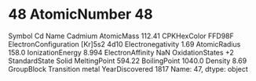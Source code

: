 # 48 AtomicNumber                           48
Symbol                                 Cd
Name                              Cadmium
AtomicMass                         112.41
CPKHexColor                        FFD98F
ElectronConfiguration        [Kr]5s2 4d10
Electronegativity                    1.69
AtomicRadius                        158.0
IonizationEnergy                    8.994
ElectronAffinity                      NaN
OxidationStates                        +2
StandardState                       Solid
MeltingPoint                       594.22
BoilingPoint                       1040.0
Density                              8.69
GroupBlock               Transition metal
YearDiscovered                       1817
Name: 47, dtype: object